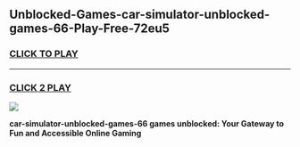 
## Unblocked-Games-car-simulator-unblocked-games-66-Play-Free-72eu5
<h3>
<a href="https://premium76.site?title=car-simulator-unblocked-games-66&ref=20A">CLICK TO PLAY</a></h3>
<hr>

<h3>
<a href="https://premium76.site?title=car-simulator-unblocked-games-66&ref=20A">CLICK 2 PLAY</a>
  
</h3>

<a href="https://premium76.site?title=car-simulator-unblocked-games-66&ref=20A"><img src="https://clearcache.store/games.png"></a>


**car-simulator-unblocked-games-66 games unblocked: Your Gateway to Fun and Accessible Online Gaming**
